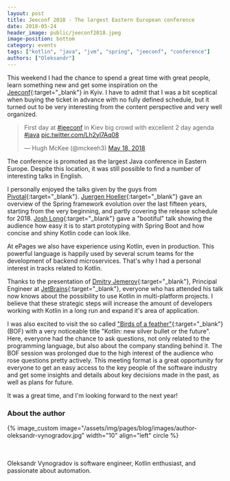 ```yaml
---
layout: post
title: Jeeconf 2018 - The largest Eastern European conference
date: 2018-05-24
header_image: public/jeeconf2018.jpeg
image-position: bottom
category: events
tags: ["kotlin", "java", "jvm", "spring", "jeeconf", "conference"]
authors: ["Oleksandr"]
---
```


This weekend I had the chance to spend a great time with great people, learn something new and get some inspiration on the [Jeeconf](https://jeeconf.com){:target="_blank"} in Kyiv.
I have to admit that I was a bit sceptical when buying the ticket in advance with no fully defined schedule, but it turned out to be very interesting from the content perspective and very well organized.

<blockquote class="twitter-tweet" data-lang="en"><p lang="en" dir="ltr">First day at <a href="https://twitter.com/hashtag/jeeconf?src=hash&amp;ref_src=twsrc%5Etfw">#jeeconf</a> in Kiev big crowd with excellent 2 day agenda <a href="https://twitter.com/hashtag/java?src=hash&amp;ref_src=twsrc%5Etfw">#java</a> <a href="https://t.co/Lh2yl7Aq08">pic.twitter.com/Lh2yl7Aq08</a></p>&mdash; Hugh McKee (@mckeeh3) <a href="https://twitter.com/mckeeh3/status/997367903925174272?ref_src=twsrc%5Etfw">May 18, 2018</a></blockquote>
<script async src="https://platform.twitter.com/widgets.js" charset="utf-8"></script>

The conference is promoted as the largest Java conference in Eastern Europe.
Despite this location, it was still possible to find a number of interesting talks in English.

I personally enjoyed the talks given by the guys from [Pivotal](https://pivotal.io){:target="_blank"}.
[Juergen Hoeller](https://twitter.com/sam_brannen){:target="_blank"} gave an overview of the Spring framework evolution over the last fifteen years, starting from the very beginning, and partly covering the release schedule for 2018.
[Josh Long](https://twitter.com/starbuxman){:target="_blank"} gave a "bootiful" talk showing the audience how easy it is to start prototyping with Spring Boot and how concise and shiny Kotlin code can look like.

At ePages we also have experience using Kotlin, even in production.
This powerful language is happily used by several scrum teams for the development of backend microservices.
That's why I had a personal interest in tracks related to Kotlin.

Thanks to the presentation of [Dmitry Jemerov](https://twitter.com/intelliyole){:target="_blank"}, Principal Engineer at [JetBrains](https://www.jetbrains.com){:target="_blank"}, everyone who has attended his talk now knows about the possibility to use Kotlin in multi-platform projects.
I believe that these strategic steps will increase the amount of developers working with Kotlin in a long run and expand it's area of application.

I was also excited to visit the so called ["Birds of a feather"](https://en.wikipedia.org/wiki/Birds_of_a_feather_%28computing%29){:target="_blank"} (BOF) with a very noticeable title "Kotlin: new silver bullet or the future".
Here, everyone had the chance to ask questions, not only related to the programming language, but also about the company standing behind it.
The BOF session was prolonged due to the high interest of the audience who rose questions pretty actively.
This meeting format is a great opportunity for everyone to get an easy access to the key people of the software industry and get some insights and details about key decisions made in the past, as well as plans for future.

It was a great time, and I'm looking forward to the next year!

### About the author

{% image_custom image="/assets/img/pages/blog/images/author-oleksandr-vynogradov.jpg" width="10" align="left" circle %}

<br>
<br>
Oleksandr Vynogradov is software engineer, Kotlin enthusiast, and passionate about automation.
